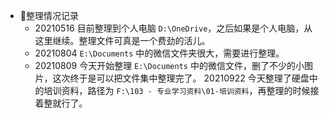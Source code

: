 - 📝整理情况记录
	- 20210516 目前整理到个人电脑 `D:\OneDrive`，之后如果是个人电脑，从这里继续。整理文件可真是一个费劲的活儿。
	- 20210804 `E:\Documents` 中的微信文件夹很大，需要进行整理。
	- 20210809 今天开始整理 `E:\Documents` 中的微信文件，删了不少的小图片，这次终于是可以把文件集中整理完了。
	  20210922 今天整理了硬盘中的培训资料，路径为 `F:\103 - 专业学习资料\01-培训资料`，再整理的时候接着整就行了。
